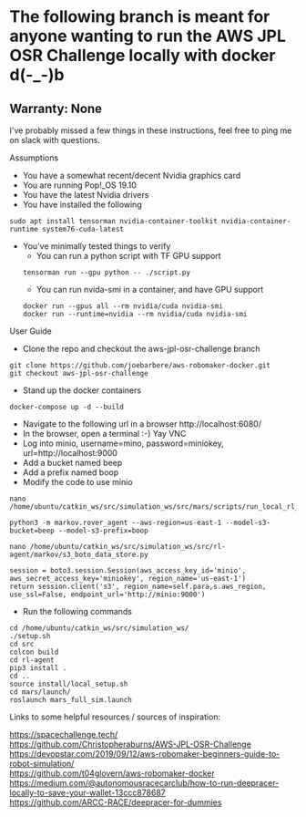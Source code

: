 # The following branch is meant for anyone wanting to run the AWS JPL OSR Challenge locally with docker d(-_-)b

## Warranty: None

I've probably missed a few things in these instructions, feel free to ping me on slack with questions.

Assumptions
*  You have a somewhat recent/decent Nvidia graphics card
*  You are running Pop!_OS 19.10
*  You have the latest Nvidia drivers
*  You have installed the following
```
sudo apt install tensorman nvidia-container-toolkit nvidia-container-runtime system76-cuda-latest
```
* You've minimally tested things to verify  
    *  You can run a python script with TF GPU support
    ```
    tensorman run --gpu python -- ./script.py
    ```   
    *  You can run nvida-smi in a container, and have GPU support
    ```
    docker run --gpus all --rm nvidia/cuda nvidia-smi
    docker run --runtime=nvidia --rm nvidia/cuda nvidia-smi
    ```

User Guide

*  Clone the repo and checkout the aws-jpl-osr-challenge branch
```
git clone https://github.com/joebarbere/aws-robomaker-docker.git
git checkout aws-jpl-osr-challenge
```
* Stand up the docker containers
```
docker-compose up -d --build
```
* Navigate to the following url in a browser http://localhost:6080/
* In the browser, open a terminal :-) Yay VNC
* Log into minio, username=mino, password=miniokey, url=http://localhost:9000
* Add a bucket named beep
* Add a prefix named boop
* Modify the code to use minio
```
nano /home/ubuntu/catkin_ws/src/simulation_ws/src/mars/scripts/run_local_rl_agent.sh

python3 -m markov.rover_agent --aws-region=us-east-1 --model-s3-bucket=beep --model-s3-prefix=boop
```

```
nano /home/ubuntu/catkin_ws/src/simulation_ws/src/rl-agent/markov/s3_boto_data_store.py

session = boto3.session.Session(aws_access_key_id='minio', aws_secret_access_key='miniokey', region_name='us-east-1')
return session.client('s3', region_name=self.para,s.aws_region, use_ssl=False, endpoint_url='http://minio:9000')
```
* Run the following commands
```
cd /home/ubuntu/catkin_ws/src/simulation_ws/
./setup.sh
cd src
colcon build
cd rl-agent
pip3 install .
cd ..
source install/local_setup.sh
cd mars/launch/
roslaunch mars_full_sim.launch
```


Links to some helpful resources / sources of inspiration:

https://spacechallenge.tech/  
https://github.com/Christopheraburns/AWS-JPL-OSR-Challenge  
https://devopstar.com/2019/09/12/aws-robomaker-beginners-guide-to-robot-simulation/  
https://github.com/t04glovern/aws-robomaker-docker  
https://medium.com/@autonomousracecarclub/how-to-run-deepracer-locally-to-save-your-wallet-13ccc878687  
https://github.com/ARCC-RACE/deepracer-for-dummies



